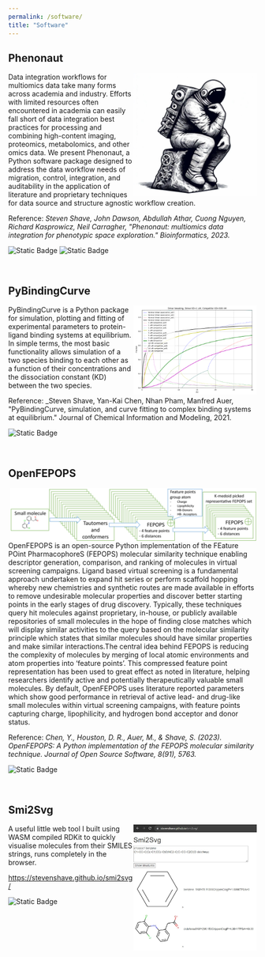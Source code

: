 ```yaml
---
permalink: /software/
title: "Software"
---
```

## Phenonaut
<img style="float: right;" src="../images/astronaut_thinker.jpg" width="250px">
Data integration workflows for multiomics data take many forms across academia and industry. Efforts with limited resources often encountered in academia can easily fall short of data integration best practices for processing and combining high-content imaging, proteomics, metabolomics, and other omics data. We present Phenonaut, a Python software package designed to address the data workflow needs of migration, control, integration, and auditability in the application of literature and proprietary techniques for data source and structure agnostic workflow creation.

Reference: _Steven Shave, John Dawson, Abdullah Athar, Cuong Nguyen, Richard Kasprowicz, Neil Carragher, "Phenonaut: multiomics data integration for phenotypic space exploration." Bioinformatics, 2023._

<a href="https://doi.org/10.1093/bioinformatics/btad143"><i class="fas fa-fw fa-link"></i></a>
<a href="https://academic.oup.com/bioinformatics/article/39/4/btad143/7082955"><i class="fas fa-fw fa-newspaper"></i></a>
<a href="{{site.url}}/files/publications/2023_Phenonaut.pdf"><i class="fas fa-fw fa-file-pdf fa-xl" aria-hidden="true"></i></a>
<a href="https://github.com/CarragherLab/phenonaut"><i class="fab fa-fw fa-github zoom"></i></a>
<img alt="Static Badge" src="https://img.shields.io/badge/1st-author-blue">
<img alt="Static Badge" src="https://img.shields.io/badge/AI%2FML-blue">


<br>

## PyBindingCurve
<img style="float: right;" src="../images/pybindingcurve_logo.png" width="250px">
PyBindingCurve is a Python package for simulation, plotting and fitting of experimental parameters to protein-ligand binding systems at equilibrium. In simple terms, the most basic functionality allows simulation of a two species binding to each other as a function of their concentrations and the dissociation constant (KD) between the two species.


Reference: _Steven Shave, Yan-Kai Chen, Nhan Pham, Manfred Auer, "PyBindingCurve, simulation, and curve fitting to complex binding systems at equilibrium." Journal of Chemical Information and Modeling, 2021.

<a href="https://doi.org/10.1021/acs.jcim.1c00216"><i class="fas fa-fw fa-link"></i></a>
<a href="https://pubs.acs.org/doi/10.1021/acs.jcim.1c00216"><i class="fas fa-fw fa-newspaper"></i></a>
<a href="{{site.url}}/files/publications/2021_PyBindingCurve.pdf"><i class="fas fa-fw fa-file-pdf fa-xl" aria-hidden="true"></i></a>
<a href="https://github.com/stevenshave/pybindingcurve"><i class="fab fa-fw fa-github zoom"></i></a>
<img alt="Static Badge" src="https://img.shields.io/badge/1st-author-blue">

<br>

## OpenFEPOPS
<img style="float: right;" src="../images/OpenFEPOPS.png" width="500px">
OpenFEPOPS is an open-source Python implementation of the FEature POint PharmacophoreS
(FEPOPS) molecular similarity technique enabling descriptor generation, comparison, and ranking of molecules in virtual screening
campaigns. Ligand based virtual screening is a fundamental approach undertaken to expand hit series or perform scaffold hopping whereby new chemistries and
synthetic routes are made available in efforts to remove undesirable molecular properties and
discover better starting points in the early stages of drug discovery. Typically, these techniques query hit molecules against proprietary, in-house, or publicly available repositories of small molecules in the hope of finding close matches which will display similar
activities to the query based on the molecular similarity principle which states that similar
molecules should have similar properties and make similar interactions.The central idea behind FEPOPS is reducing the complexity of molecules by merging
of local atomic environments and atom properties into ‘feature points’. This compressed feature point representation has been used to great effect as noted in literature, helping researchers identify active and potentially therapeutically valuable small molecules. By default, OpenFEPOPS uses literature reported parameters which show good performance in retrieval of active lead- and drug-like small molecules within virtual screening campaigns, with feature
points capturing charge, lipophilicity, and hydrogen bond acceptor and donor status.

Reference: _Chen, Y., Houston, D. R., Auer, M., & Shave, S. (2023). OpenFEPOPS: A Python implementation of the FEPOPS molecular similarity technique. Journal of Open Source Software, 8(91), 5763._

<a href="https://doi.org/10.21105/joss.05763"><i class="fas fa-fw fa-link"></i></a>
<a href="https://joss.theoj.org/papers/10.21105/joss.05763"><i class="fas fa-fw fa-newspaper"></i></a>
<a href="{{site.url}}/files/publications/2023_OpenFEPOPS.pdf"><i class="fas fa-fw fa-file-pdf fa-xl" aria-hidden="true"></i></a>
<a href="https://github.com/JustinYKC/FEPOPS"><i class="fab fa-fw fa-github zoom"></i></a>
<img alt="Static Badge" src="https://img.shields.io/badge/Last-author-green">

<br>

## Smi2Svg
<img style="float: right;" src="../images/smi2svg.jpg" width="250px">

A useful little web tool I built using WASM compiled RDKit to quickly visualise molecules from their SMILES strings, runs completely in the browser.

<a href="https://stevenshave.github.io/smi2svg/"><i class="fas fa-fw fa-link"></i> https://stevenshave.github.io/smi2svg/</a>

<img alt="Static Badge" src="https://img.shields.io/badge/Cheminformatics-purple">


